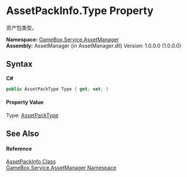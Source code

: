 # AssetPackInfo.Type Property 
 

资产包类型。

**Namespace:**&nbsp;<a href="cc6873e1-22bd-dc21-74c4-6be6dc11bacf">GameBox.Service.AssetManager</a><br />**Assembly:**&nbsp;AssetManager (in AssetManager.dll) Version: 1.0.0.0 (1.0.0.0)

## Syntax

**C#**<br />
``` C#
public AssetPackType Type { get; set; }
```


#### Property Value
Type: <a href="95f264c1-c3f8-583c-e6f7-76f9ed408f93">AssetPackType</a>

## See Also


#### Reference
<a href="5149bd0c-88f9-00fd-a97f-332bb43e86d4">AssetPackInfo Class</a><br /><a href="cc6873e1-22bd-dc21-74c4-6be6dc11bacf">GameBox.Service.AssetManager Namespace</a><br />